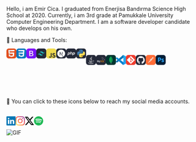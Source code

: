 Hello, i am Emir Cica. I graduated from Enerjisa Bandırma Science High School at 2020. Currently, i am 3rd grade at Pamukkale University Computer Engineering Department.
I am a software developer candidate who develops on his own.

🔧 Languages and Tools:



[<img align="left" alt="HTML" width="26px" src="https://github.com/tandpfun/skill-icons/blob/main/icons/HTML.svg" />][HTML]
[<img align="left" alt="CSS" width="26px" src="https://github.com/tandpfun/skill-icons/blob/main/icons/CSS.svg" />][CSS]
[<img align="left" alt="Bootstrap" width="26px" src="https://github.com/tandpfun/skill-icons/blob/main/icons/Bootstrap.svg" />][Bootstrap]
[<img align="left" alt="Tailwind" width="26px" src="https://github.com/tandpfun/skill-icons/blob/main/icons/TailwindCSS-Dark.svg" />][Tailwind]
[<img align="left" alt="JavaScript" width="26px" src="https://github.com/tandpfun/skill-icons/blob/main/icons/JavaScript.svg" />][JavaScript]
[<img align="left" alt="Next.js" width="26px" src="https://github.com/tandpfun/skill-icons/blob/main/icons/NextJS-Dark.svg" />][Next.js]
[<img align="left" alt="PHP" width="26px" src="https://github.com/tandpfun/skill-icons/blob/main/icons/PHP-Dark.svg" />][PHP]
[<img align="left" alt="Python" width="26px" src="https://github.com/tandpfun/skill-icons/blob/main/icons/Python-Dark.svg" />][Python]
<br/>
[<img align="left" alt="Java" width="26px" src="https://github.com/tandpfun/skill-icons/blob/main/icons/Java-Dark.svg" />][Java]
[<img align="left" alt="MySQL" width="26px" src="https://github.com/tandpfun/skill-icons/blob/main/icons/MySQL-Dark.svg" />][MySQL]
[<img align="left" alt="MongoDB" width="26px" src="https://github.com/tandpfun/skill-icons/blob/main/icons/MongoDB.svg" />][MongoDB]
[<img align="left" alt="Visual Studio Code" width="26px" src="https://raw.githubusercontent.com/github/explore/80688e429a7d4ef2fca1e82350fe8e3517d3494d/topics/visual-studio-code/visual-studio-code.png" />][vsCode]
[<img align="left" alt="Git" width="26px" src="https://github.com/tandpfun/skill-icons/blob/main/icons/Git.svg" />][Git]
[<img align="left" alt="GitHub" width="26px" src="https://github.com/tandpfun/skill-icons/blob/main/icons/Github-Dark.svg" />][github]
[<img align="left" alt="Postman" width="26px" src="https://github.com/tandpfun/skill-icons/blob/main/icons/Postman.svg" />][Postman]
[<img align="left" alt="Photoshop" width="26px" src="https://github.com/tandpfun/skill-icons/blob/main/icons/Photoshop.svg" />][Photoshop]


<br/>
<br/>
<br />

[HTML]: https://html.com
[CSS]: https://css3.com
[Git]: https://git-scm.com
[Bootstrap]: https://getbootstrap.com
[Tailwind]: https://tailwindcss.com
[JavaScript]: https://javascript.com
[Next.js]: https://nextjs.org
[Python]: https://www.python.org
[Java]: https://www.java.com/
[PHP]: https://www.php.net
[MySQL]: https://www.mysql.com
[MongoDB]: https://www.mongodb.com
[vsCode]: https://code.visualstudio.com/
[github]: https://github.com/DrXendria
[Postman]: https://www.postman.com
[Photoshop]: https://www.adobe.com/


<br/>
<br/>

 📩 You can click to these icons below to reach my social media accounts. 
 <br />
<br />

[<img align="left" height="24" width="24px" src="https://github.com/CLorant/readme-social-icons/blob/main/medium/colored/linkedin.svg" />][linkedin]
[<img align="left" height="24" width="24px" src="https://github.com/CLorant/readme-social-icons/blob/main/medium/colored/instagram.svg" />][instagram]
[<img align="left" height="24" width="24px" src="https://github.com/CLorant/readme-social-icons/blob/main/medium/colored/twitter-x.svg" />][x]
[<img align="left" height="24" width="24px" src="https://github.com/CLorant/readme-social-icons/blob/main/medium/colored/spotify.svg" />][spotify]







<br />


[instagram]: https://www.instagram.com/emircica/
[linkedin]: https://www.linkedin.com/in/emircica-2848a0218/
[x]: https://x.com/emircica
[spotify]: https://open.spotify.com/user/shadowemir121?si=563b4e51c4684578


<br />



<img align="left" alt="GIF" src="https://github.com/abhisheknaiidu/abhisheknaiidu/blob/master/code.gif?raw=true" width="500" height="320" />























